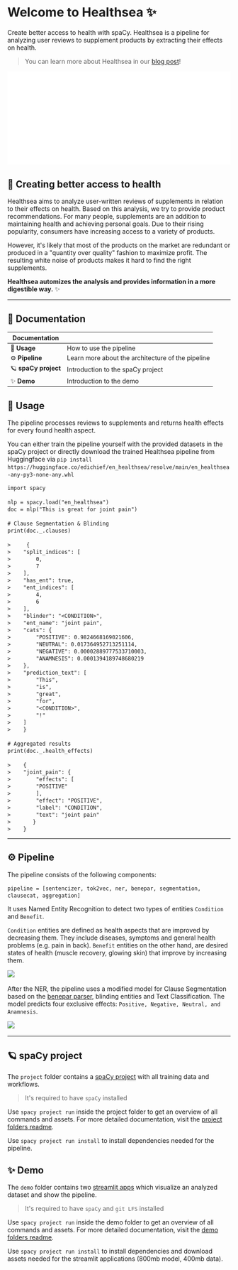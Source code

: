# Welcome to Healthsea ✨
Create better access to health with spaCy. Healthsea is a pipeline for analyzing user reviews to supplement products by extracting their effects on health. 

> You can learn more about Healthsea in our [blog post](https://explosion.ai/blog/)!

![](img/healthsea_anim.gif)

## 💉 Creating better access to health
Healthsea aims to analyze user-written reviews of supplements in relation to their effects on health. Based on this analysis, we try to provide product recommendations.
For many people, supplements are an addition to maintaining health and achieving personal goals. Due to their rising popularity, consumers have increasing access to a variety of products.

However, it's likely that most of the products on the market are redundant or produced in a "quantity over quality" fashion to maximize profit. The resulting white noise of products makes it hard to find the right supplements. 

**Healthsea automizes the analysis and provides information in a more digestible way.** ✨

---

## 📖 Documentation

| Documentation              |                                                                |
| -------------------------- | -------------------------------------------------------------- |
| 🧭 **Usage**      | How to use the pipeline               |
| ⚙️ **Pipeline**      | Learn more about the architecture of the pipeline               |
| 🪐 **spaCy project**      | Introduction to the spaCy project               |
| ✨ **Demo**                | Introduction to the demo              |

## 🧭 Usage

The pipeline processes reviews to supplements and returns health effects for every found health aspect. 

You can either train the pipeline yourself with the provided datasets in the spaCy project or directly download the trained Healthsea pipeline from Huggingface via 
`pip install https://huggingface.co/edichief/en_healthsea/resolve/main/en_healthsea-any-py3-none-any.whl`

```
import spacy

nlp = spacy.load("en_healthsea")
doc = nlp("This is great for joint pain")

# Clause Segmentation & Blinding
print(doc._.clauses)

>     {
>    "split_indices": [
>        0,
>        7
>    ],
>    "has_ent": true,
>    "ent_indices": [
>        4,
>        6
>    ],
>    "blinder": "<CONDITION>",
>    "ent_name": "joint pain",
>    "cats": {
>        "POSITIVE": 0.9824668169021606,
>        "NEUTRAL": 0.017364952713251114,
>        "NEGATIVE": 0.00002889777533710003,
>        "ANAMNESIS": 0.0001394189748680219
>    },
>    "prediction_text": [
>        "This",
>        "is",
>        "great",
>        "for",
>        "<CONDITION>",
>        "!"
>    ]
>    }

# Aggregated results
print(doc._.health_effects)

>    {
>    "joint_pain": {
>        "effects": [
>        "POSITIVE"
>        ],
>        "effect": "POSITIVE",
>        "label": "CONDITION",
>        "text": "joint pain"
>       }
>    }

```

---

## ⚙️ Pipeline

The pipeline consists of the following components:
```
pipeline = [sentencizer, tok2vec, ner, benepar, segmentation, clausecat, aggregation]
```

It uses Named Entity Recognition to detect two types of entities ```Condition``` and ```Benefit```.

 ```Condition``` entities are defined as health aspects that are improved by decreasing them. They include diseases, symptoms and general health problems (e.g. pain in back). ```Benefit``` entities on the other hand, are desired states of health (muscle recovery, glowing skin) that improve by increasing them.

![](img/ner_guide.PNG)

After the NER, the pipeline uses a modified model for Clause Segmentation based on the [benepar parser](https://github.com/nikitakit/self-attentive-parser), blinding entities and Text Classification. The model predicts four exclusive effects: `Positive, Negative, Neutral, and Anamnesis`.

![](img/clausecat_guide.PNG)

---

## 🪐 spaCy project
The ```project``` folder contains a [spaCy project](https://spacy.io/usage/projects) with all training data and workflows.
> It's required to have `spaCy` installed

Use ```spacy project run``` inside the project folder to get an overview of all commands and assets. For more detailed documentation, visit the [project folders readme](https://github.com/thomashacker/healthsea/tree/main/project). 

Use ```spacy project run install``` to install dependencies needed for the pipeline.


## ✨ Demo
The ```demo``` folder contains two [streamlit apps](https://streamlit.io/) which visualize an analyzed dataset and show the pipeline.
> It's required to have `spaCy` and `git LFS` installed

Use ```spacy project run``` inside the demo folder to get an overview of all commands and assets.
For more detailed documentation, visit the [demo folders readme](https://github.com/thomashacker/healthsea/tree/main/demo).

Use ```spacy project run install``` to install dependencies and download assets needed for the streamlit applications (800mb model, 400mb data).
